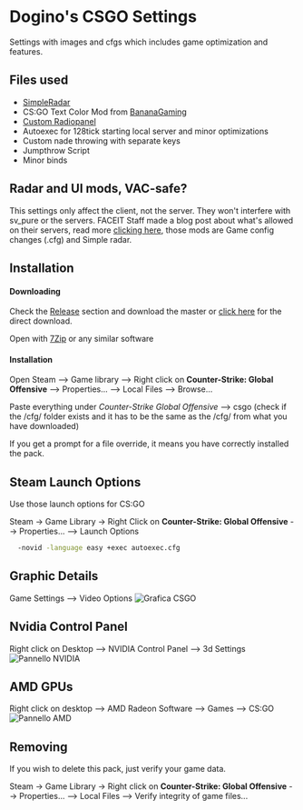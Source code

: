 # Dogino's CSGO Settings

Settings with images and cfgs which includes game optimization and features.

## Files used

 - [SimpleRadar](https://readtldr.gg/simpleradar)
 - CS:GO Text Color Mod from [BananaGaming](https://www.youtube.com/channel/UCPKbW1excf-E7Tmwom1AgkQ)
 - [Custom Radiopanel](https://steamcommunity.com/app/730/discussions/0/2552901289729641277/)
 - Autoexec for 128tick starting local server and minor optimizations
 - Custom nade throwing with separate keys
 - Jumpthrow Script
 - Minor binds
 
## Radar and UI mods, VAC-safe?
This settings only affect the client, not the server. They won't interfere with sv_pure or the servers. FACEIT Staff made a blog post about what's allowed on their servers, read more [clicking here](https://support.faceit.com/hc/en-us/articles/360015788779-What-is-deemed-to-be-a-cheat-), those mods are Game config changes (.cfg) and Simple radar.
## Installation
#### Downloading

Check the [Release](https://github.com/Dogino/CSGO-Settings/releases) section and download the master or [click here](https://github.com/Dogino/CSGO-Settings/archive/refs/heads/main.zip) for the direct download.

Open with [7Zip](https://www.7-zip.org/download.html) or any similar software

#### Installation
Open Steam --> Game library --> Right click on **Counter-Strike: Global Offensive** --> Properties... --> Local Files --> Browse...

Paste everything under *Counter-Strike Global Offensive* --> csgo (check if the /cfg/ folder exists and it has to be the same as the /cfg/ from what you have downloaded)

If you get a prompt for a file override, it means you have correctly installed the pack.

## Steam Launch Options
Use those launch options for CS:GO

Steam -> Game Library -> Right Click on **Counter-Strike: Global Offensive** --> Properties... --> Launch Options

```bash
  -novid -language easy +exec autoexec.cfg
```
    
## Graphic Details
Game Settings --> Video Options
![Grafica CSGO](https://dogetech.it/csgo/csgografica.jpg)

## Nvidia Control Panel
Right click on Desktop --> NVIDIA Control Panel --> 3d Settings
![Pannello NVIDIA](https://dogetech.it/csgo/nvidia.png)

## AMD GPUs
Right click on desktop --> AMD Radeon Software --> Games --> CS:GO
![Pannello AMD](https://dogetech.it/csgo/amd.png)

## Removing
If you wish to delete this pack, just verify your game data.

Steam -> Game Library -> Right click on **Counter-Strike: Global Offensive** --> Properties... --> Local Files --> Verify integrity of game files...

